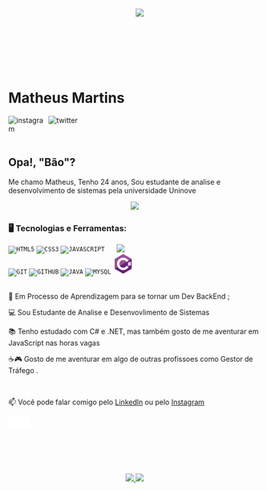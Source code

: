 
<img align="right" width="250px" style="margin-top:-20px" src="https://github.com/user-attachments/assets/38e0676d-b851-4a74-a9e4-387c0a8059b2">
</br>
</br>
</br>
</br>
</br>
</br>


<div dsplay="inline-block">


 <h1 align="left">Matheus Martins</h1>
 <a href="https://www.instagram.com/msmtheus/?next=%2F">
    <img align="left" width="80px" src="https://github.com/user-attachments/assets/7cea8117-538e-4129-9e73-0eae52d54b44" alt="instagram" style="vertical-align:top;">
  </a> 
  <a href="https://www.linkedin.com/in/devmatheusmartins/">
    <img align="left" width="80px" src="https://github.com/user-attachments/assets/86f44336-fc6c-4c8e-b40f-f21be64fa94a" alt="twitter" style="vertical-align:top;">
  </a>
  <a href="">
    <img width="80px" src="" alt="" style="vertical-align:top;">
  </a>

</div>




</br>
</br>

## Opa!, "Bão"? 

Me chamo Matheus, Tenho 24 anos, Sou estudante de analise e desenvolvimento de sistemas pela universidade Uninove

<p align="center">
  <img src="https://super.abril.com.br/wp-content/uploads/2016/09/super_imggato_digitando_0.gif" width="350">
</p>

### 🖥️ Tecnologias e Ferramentas: 
<img width="288px" align="right" src="https://github.com/user-attachments/assets/83d03d6f-dfbe-4658-aa6b-b4ff6179a68b">
<code><img width="40px" src="https://cdn.jsdelivr.net/gh/devicons/devicon/icons/html5/html5-original-wordmark.svg" title = "HTML5"/></code>
<code><img width="40px" src="https://cdn.jsdelivr.net/gh/devicons/devicon/icons/css3/css3-original-wordmark.svg" title = "CSS3"/></code>
<code><img width="40px" src="https://cdn.jsdelivr.net/gh/devicons/devicon/icons/javascript/javascript-original.svg" title = "JAVASCRIPT"/></code>
<code><img width="40px" src="https://cdn.jsdelivr.net/gh/devicons/devicon/icons/git/git-original.svg" title = "GIT"/></code>
<code><img width="40px" src="https://cdn.jsdelivr.net/gh/devicons/devicon/icons/github/github-original.svg" title = "GITHUB"/></code>
<code><img width="40px" src="https://cdn.jsdelivr.net/gh/devicons/devicon/icons/java/java-original.svg" title = "JAVA"/></code>
<code><img width="40px" src="https://cdn.jsdelivr.net/gh/devicons/devicon/icons/mysql/mysql-original.svg" title = "MYSQL"/></code>
<code><img width="40px" src="https://github.com/devicons/devicon/blob/v2.16.0/icons/csharp/csharp-original.svg" title = "CSHARP"/></code>




</br>
</br>
<div display="inline-block">
 <p align="left">🤿 Em Processo de Aprendizagem para se tornar um Dev BackEnd </a>;</p>
 <p align="left">💻 Sou Estudante de Analise e Desenvovlimento de Sistemas  </p>
 <p align="left">📚 Tenho estudado com C# e .NET, mas também gosto de me aventurar em JavaScript nas horas vagas</p>
 <p align="left">☕🎮 Gosto de me aventurar em algo de outras profissoes como Gestor de Tráfego .</p>
</div>



</br>

📫 Você pode falar comigo pelo [Linkedln](https://www.linkedin.com/in/devmatheusmartins/) ou pelo [Instagram](https://www.instagram.com/msmtheus/?next=%2F) 
</br>


<a href="https://www.instagram.com/msmtheus/?next=%2F" target="_blank"><img align="left" alt="Instagram" width="22px" src="https://github.com/Aakarsh-B/trying-repos/blob/master/insta.svg" />
<a href="https://www.linkedin.com/in/devmatheusmartins/" target="_blank"><img align="left" alt="LinkedIn" width="22px" src="https://github.com/Aakarsh-B/trying-repos/blob/master/linkedin.svg" />
</br>
</br>
</br>
</br>
</br>

##
<p align="center">
<a href="https://github.com/jeniblodev">
  <img height="180em" src="https://github-readme-stats-eight-theta.vercel.app/api?username=MMartins201&show_icons=true&theme=algolia&include_all_commits=true&count_private=true"/>
  <img height="180em" src="https://github-readme-stats-eight-theta.vercel.app/api/top-langs/?username=MMartins201&layout=compact&langs_count=8&theme=algolia"/>
</a>
</p>
